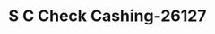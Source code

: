 ---
f_zip-code: 70722
f_state-code: LA
title: S C Check Cashing-26127
f_phone: 225-683-6058
f_city-only: Clinton
f_address: 6430 Highway 19 Clinton
f_location-unique-id: '26127'
slug: s-c-check-cashing-26127
updated-on: '2024-05-30T13:46:58.046Z'
created-on: '2024-05-30T13:36:59.803Z'
published-on: '2024-05-30T13:54:32.469Z'
f_city-state: cms/city/clinton-la.md
f_company: cms/company/s-c-check-cashing.md
f_state: cms/state/louisiana.md
layout: '[payday-loan].html'
tags: payday-loan
---
